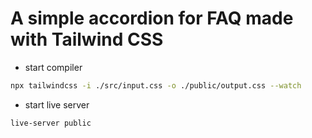 # A simple accordion for FAQ made with Tailwind CSS

- start compiler
```sh
npx tailwindcss -i ./src/input.css -o ./public/output.css --watch
```
- start live server
```sh
live-server public